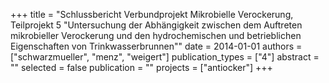 +++
title = "Schlussbericht Verbundprojekt Mikrobielle Verockerung, Teilprojekt 5 \"Untersuchung der Abhängigkeit zwischen dem Auftreten mikrobieller Verockerung und den hydrochemischen und betrieblichen Eigenschaften von Trinkwasserbrunnen\""
date = 2014-01-01
authors = ["schwarzmueller", "menz", "weigert"]
publication_types = ["4"]
abstract = ""
selected = false
publication = ""
projects = ["antiocker"]
+++

